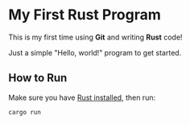 # My First Rust Program

This is my first time using **Git** and writing **Rust** code!

Just a simple "Hello, world!" program to get started.

## How to Run

Make sure you have [Rust installed](https://www.rust-lang.org/tools/install), then run:

```bash
cargo run
